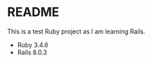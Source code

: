 # README

This is a test Ruby project as I am learning Rails. 

* Ruby 3.4.6 
* Rails 8.0.3


[//]: # (* System dependencies)

[//]: # ()
[//]: # (* Configuration)

[//]: # ()
[//]: # (* Database creation)

[//]: # ()
[//]: # (* Database initialization)

[//]: # ()
[//]: # (* How to run the test suite)

[//]: # ()
[//]: # (* Services &#40;job queues, cache servers, search engines, etc.&#41;)

[//]: # ()
[//]: # (* Deployment instructions)

[//]: # ()
[//]: # (* ...)
